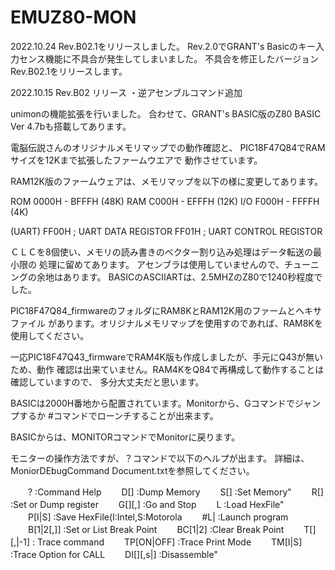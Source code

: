 # EMUZ80-MON

2022.10.24 Rev.B02.1をリリースしました。
Rev.2.0でGRANT's Basicのキー入力センス機能に不具合が発生してしまいました。
不具合を修正したバージョンRev.B02.1をリリースします。

2022.10.15
Rev.B02 リリース
・逆アセンブルコマンド追加

unimonの機能拡張を行いました。
合わせて、GRANT's BASIC版のZ80 BASIC Ver 4.7bも搭載してあります。

電脳伝説さんのオリジナルメモリマップでの動作確認と、
PIC18F47Q84でRAMサイズを12Kまで拡張したファームウエアで
動作させています。

RAM12K版のファームウェアは、メモリマップを以下の様に変更してあります。

ROM 0000H - BFFFH (48K)
RAM C000H - EFFFH (12K)
I/O F000H - FFFFH (4K)

(UART)
FF00H	; UART DATA REGISTOR
FF01H	; UART CONTROL REGISTOR

ＣＬＣを8個使い、メモリの読み書きのベクター割り込み処理はデータ転送の最小限の
処理に留めてあります。
アセンブラは使用していませんので、チューニングの余地はあります。
BASICのASCIIARTは、2.5MHZのZ80で1240秒程度でした。


PIC18F47Q84_firmwareのフォルダにRAM8KとRAM12K用のファームとヘキサファイル
があります。オリジナルメモリマップを使用すのであれば、RAM8Kを使用してください。

一応PIC18F47Q43_firmwareでRAM4K版も作成しましたが、手元にQ43が無いため、動作
確認は出来ていません。RAM4KをQ84で再構成して動作することは確認していますので、
多分大丈夫だと思います。

BASICは2000H番地から配置されています。Monitorから、Gコマンドでジャンプするか
#コマンドでローンチすることが出来ます。

BASICからは、MONITORコマンドでMonitorに戻ります。

モニターの操作方法ですが、？コマンドで以下のヘルプが出ます。
詳細は、MoniorDEbugCommand Document.txtを参照してください。

　　? :Command Help
　　D[<adr>] :Dump Memory
　　S[<adr>] :Set Memory"
　　R[<reg>] :Set or Dump register
　　G[<adr>][,<stop adr>] :Go and Stop
　　L :Load HexFile"
　　P[I|S] :Save HexFile(I:Intel,S:Motorola
　　#L|<num> :Launch program
　　B[1|2[,<adr>]] :Set or List Break Point
　　BC[1|2] :Clear Break Point
　　T[<adr>][,<steps>|-1] : Trace command
　　TP[ON|OFF] :Trace Print Mode
　　TM[I|S] :Trace Option for CALL
　　DI[<adr>][,s<steps>|<adr>] :Disassemble"

